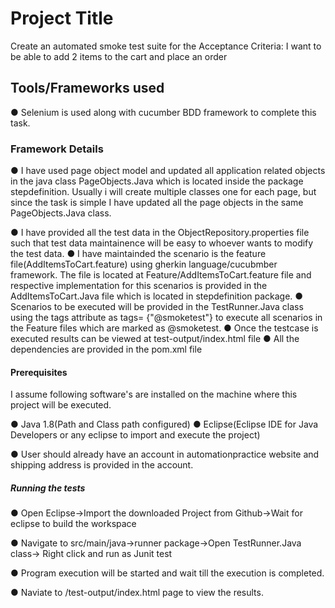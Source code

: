 # Project Title

 Create an automated smoke test suite for the Acceptance Criteria: I want to be able to add 2 items to the cart and place an order

## Tools/Frameworks used

● Selenium is used along with cucumber BDD framework to complete this task.

### Framework Details

● I have used page object model and updated all application related objects in the java class PageObjects.Java which is located inside the package stepdefinition. Usually i will create multiple classes one for each page, but since the task is simple I have updated all the page objects in the same PageObjects.Java class.

● I have provided all the test data in the ObjectRepository.properties file such that test data maintainence will be easy to whoever wants to modify the test data. ● I have maintainded the scenario is the feature file(AddItemsToCart.feature) using gherkin language/cucubmber framework. The file is located at Feature/AddItemsToCart.feature file and respective implementation for this scenarios is provided in the AddItemsToCart.Java file which is located in stepdefinition package. ● Scenarios to be executed will be provided in the TestRunner.Java class using the tags attribute as tags= {"@smoketest"} to execute all scenarios in the Feature files which are marked as @smoketest. ● Once the testcase is executed results can be viewed at test-output/index.html file ● All the dependencies are provided in the pom.xml file

#### Prerequisites

I assume following software's are installed on the machine where this project will be executed.

● Java 1.8(Path and Class path configured) ● Eclipse(Eclipse IDE for Java Developers or any eclipse to import and execute the project)

● User should already have an account in automationpractice website and shipping address is provided in the account.

##### Running the tests

● Open Eclipse->Import the downloaded Project from Github->Wait for eclipse to build the workspace

● Navigate to src/main/java->runner package->Open TestRunner.Java class-> Right click and run as Junit test

● Program execution will be started and wait till the execution is completed.

● Naviate to /test-output/index.html page to view the results.
